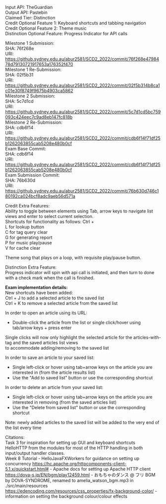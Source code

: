Input API: TheGuardian <br>
Output API: Pastebin <br> 
Claimed Tier: Distinction <br>
Credit Optional Feature 1: Keyboard shortcuts and tabbing navigation <br>
Credit Optional Feature 2: Theme music <br>
Distinction Optional Feature: Progress Indicator for API calls

Milestone 1 Submission: <br>
    SHA: 76f268e <br>
    URI: https://github.sydney.edu.au/abur2581/SCD2_2022/commit/76f268e4798478d79130721917653a176352f470 <br>
Milestone 1 Re-Submission: <br>
    SHA: 02f5b31 <br>
    URI: https://github.sydney.edu.au/abur2581/SCD2_2022/commit/02f5b314b8ca1c01e30f8749f9675b4903ca5862 <br>
Milestone 2 Submission: <br>
    SHA: 5c7d1cd <br>
    URI: https://github.sydney.edu.au/abur2581/SCD2_2022/commit/5c7d1cd5bc759093c424eec7c9ad8eb147fc818b <br>
Milestone 2 Re-Submission: <br>
    SHA: cdb6f14 <br>
    URI: https://github.sydney.edu.au/abur2581/SCD2_2022/commit/cdb6f14f71df25b1262063855cab5208e480b0cf <br>
Exam Base Commit: <br>
    SHA: cdb6f14 <br>
    URI: https://github.sydney.edu.au/abur2581/SCD2_2022/commit/cdb6f14f71df25b1262063855cab5208e480b0cf <br>
Exam Submission Commit: <br>
    SHA: 76b630d <br>
    URI: https://github.sydney.edu.au/abur2581/SCD2_2022/commit/76b630d746c180192ca024bcf8adc9aeb56d571a <br>

Credit Extra Features:<br>
Ability to toggle between elements using Tab, arrow keys to navigate list views and enter to select current selection. <br>
Shortcuts for functionality as follows: Ctrl + <br>
L for lookup button <br>
C for tag query clear <br>
G for generating report <br>
P for music play/pause <br>
V for cache clear <br>

Theme song that plays on a loop, with requisite play/pause button. <br>

Distinction Extra Feature: <br>
Progress indicator will spin with api call is initiated, and then turn to done with a check mark when the call is finished. <br>

**Exam implementation details:** <br>
New shortcuts have been added: <br>
Ctrl + J to add a selected article to the saved list <br>
Ctrl + K to remove a selected article from the saved list <br>

In order to open an article using its URL: <br> 
- Double-click the article from the list or single click/hover using tab/arrow keys + press enter <br>

Single clicks will now only highlight the selected article for the articles-with-tag and the saved articles list views <br>
to accommodate adding/removing to the saved list <br>

In order to save an article to your saved list: <br>
- Single left-click or hover using tab+arrow keys on the article you are interested in (from the article results list) <br>
- Use the "Add to saved list" button or use the corresponding shortcut <br>

In order to delete an article from your saved list: <br>
 - Single left-click or hover using tab+arrow keys on the article you are interested in removing (from the saved articles list) <br>
 - Use the "Delete from saved list" button or use the corresponding shortcut <br>

Note: newly added articles to the saved list will be added to the very end of the list every time <br>

Citations: <br>
Task 3 for inspiration for setting up GUI and keyboard shortcuts <br>
HelloHTTP from the modules for most of the HTTP handling in both input/output handler classes. <br> 
Week 8 Tutorial - HelloJavaFXWorkers for guidance on setting up concurrency
https://hc.apache.org/httpcomponents-client-5.1.x/quickstart.html# - Apache docs for setting up Apache HTTP client <br> 
https://dova-s.jp/EN/bgm/play12459.html - おもちゃのダンス @ フリ BGM by DOVA-SYNDROME, renamed to amelia_watson_bgm.mp3 in ./src/main/resources <br>
https://edencoding.com/resources/css_properties/fx-background-color/ - information on setting the background colour/colour effects <br>